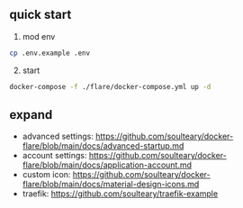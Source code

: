 ## quick start

1. mod env

```bash
cp .env.example .env
```

2. start

```bash
docker-compose -f ./flare/docker-compose.yml up -d
```

## expand

- advanced settings: https://github.com/soulteary/docker-flare/blob/main/docs/advanced-startup.md
- account settings: https://github.com/soulteary/docker-flare/blob/main/docs/application-account.md
- custom icon: https://github.com/soulteary/docker-flare/blob/main/docs/material-design-icons.md
- traefik: https://github.com/soulteary/traefik-example